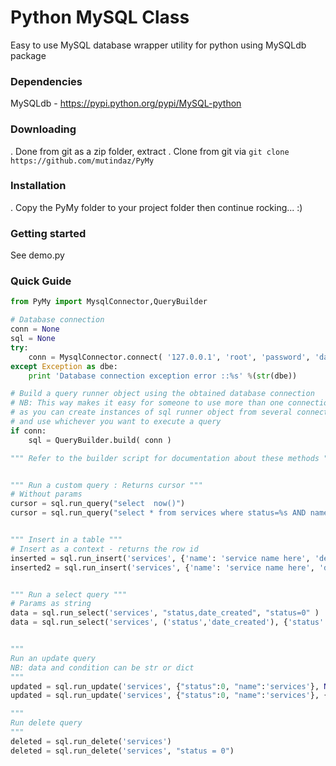 # Python MySQL Class
Easy to use MySQL database wrapper utility for python using MySQLdb package

### Dependencies 
MySQLdb - https://pypi.python.org/pypi/MySQL-python

### Downloading 
. Done from git as a zip folder, extract
. Clone from git via ```git clone https://github.com/mutindaz/PyMy```

### Installation 
. Copy the PyMy folder to your project folder then continue rocking... :)

### Getting started
See demo.py

### Quick Guide 
```python
from PyMy import MysqlConnector,QueryBuilder

# Database connection
conn = None 
sql = None 
try:
	conn = MysqlConnector.connect( '127.0.0.1', 'root', 'password', 'database' )
except Exception as dbe:
	print 'Database connection exception error ::%s' %(str(dbe))

# Build a query runner object using the obtained database connection 
# NB: This way makes it easy for someone to use more than one connection to run queries 
# as you can create instances of sql runner object from several connections 
# and use whichever you want to execute a query 
if conn:
	sql = QueryBuilder.build( conn )

""" Refer to the builder script for documentation about these methods """


""" Run a custom query : Returns cursor """
# Without params 
cursor = sql.run_query("select  now()")
cursor = sql.run_query("select * from services where status=%s AND name=%s", (0, "service_name") )


""" Insert in a table """
# Insert as a context - returns the row id 
inserted = sql.run_insert('services', {'name': 'service name here', 'description': 'service description here'})
inserted2 = sql.run_insert('services', {'name': 'service name here', 'description': 'service description here'}, "REPLACE")


""" Run a select query """
# Params as string  
data = sql.run_select('services', "status,date_created", "status=0" )
data = sql.run_select('services', ('status','date_created'), {'status':0}, 'date_created DESC', 12 )


""" 
Run an update query  
NB: data and condition can be str or dict 
"""
updated = sql.run_update('services', {"status":0, "name":'services'}, None )
updated = sql.run_update('services', {"status":0, "name":'services'}, {"status": 0} )

"""
Run delete query 
"""
deleted = sql.run_delete('services')
deleted = sql.run_delete('services', "status = 0")

```
